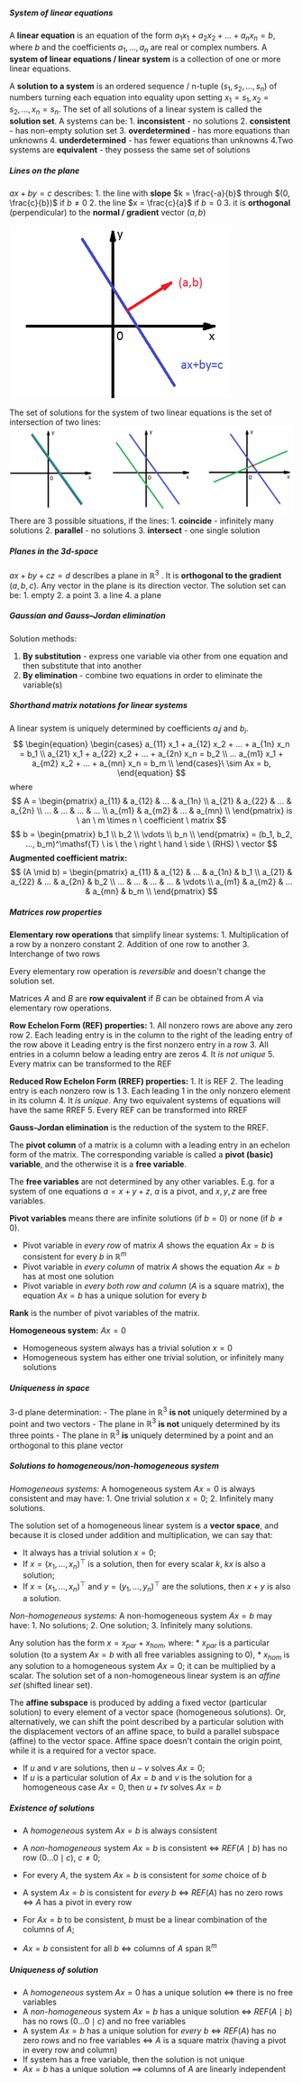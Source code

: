 ##### System of linear equations
A **linear equation** is an equation of the form $a_1 x_1 + a_2 x_2 + ... + a_n x_n = b$, where $b$ and the coefficients $a_1, ..., a_n$ are real or complex numbers. A **system of linear equations / linear system** is a collection of one or more linear equations.

A **solution to a system** is an ordered sequence / n-tuple $(s_1, s_2, ..., s_n)$ of numbers turning each equation into equality upon setting $x_1 = s_1, x_2 = s_2, ..., x_n = s_n$. The set of all solutions of a linear system is called the **solution set**. A systems can be:
	1. **inconsistent** - no solutions
	2. **consistent** - has non-empty solution set
	3. **overdetermined** - has more equations than unknowns
	4. **underdetermined** - has fewer equations than unknowns
	4.Two systems are **equivalent** - they possess the same set of solutions

##### Lines on the plane
$ax + by = c$ describes:
	1. the line with **slope** $k = \frac{-a}{b}$ through $(0, \frac{c}{b})$ if $b \ne 0$
	2. the line $x = \frac{c}{a}$ if $b = 0$
	3. it is **orthogonal** (perpendicular) to the **normal / gradient** vector $(a, b)$ 

![](img/img_1.png)

The set of solutions for the system of two linear equations is the set of intersection of two lines:
![](img/img_2.png)
There are 3 possible situations, if the lines:
	1. **coincide** - infinitely many solutions
	2. **parallel** - no solutions
	3. **intersect** - one single solution

##### Planes in the 3d-space
$ax + by + cz =d$ describes a plane in $\mathbb{R}^3$ . It is **orthogonal to the gradient** $(a, b, c)$. Any vector in the plane is its direction vector.
The solution set can be:
	1. empty
	2. a point
	3. a line
	4. a plane

##### Gaussian and Gauss–Jordan elimination
Solution methods:
1. **By substitution** - express one variable via other from one equation and then substitute that into another
2. **By elimination** - combine two equations in order to eliminate the variable(s)

##### Shorthand matrix notations for linear systems
A linear system is uniquely determined by coefficients $a_ij$ and $b_i$.
$$
\begin{equation}
\begin{cases}
	a_{11} x_1 + a_{12} x_2 + ... + a_{1n} x_n = b_1 \\
	a_{21} x_1 + a_{22} x_2 + ... + a_{2n} x_n = b_2 \\
	...
	a_{m1} x_1 + a_{m2} x_2 + ... + a_{mn} x_n = b_m \\
\end{cases}\ \sim Ax = b,
\end{equation}
$$where
$$
A = \begin{pmatrix}  
a_{11} & a_{12} & ... & a_{1n} \\
a_{21} & a_{22} & ... & a_{2n} \\
...    & ...    & ... & ...    \\
a_{m1} & a_{m2} & ... & a_{mn} \\
\end{pmatrix} is \ an \ m \times n \ coefficient \ matrix
$$
$$
b = \begin{pmatrix}
b_1    \\
b_2    \\
\vdots \\
b_n    \\
\end{pmatrix} = (b_1, b_2, ..., b_m)^\mathsf{T} \ is \ the \ right \ hand \ side \ (RHS) \ vector
$$
**Augmented coefficient matrix:**
$$
(A \mid b) = \begin{pmatrix}
a_{11} & a_{12} & ... & a_{1n} & b_1    \\
a_{21} & a_{22} & ... & a_{2n} & b_2    \\
...    & ...    & ... & ...    & \vdots \\
a_{m1} & a_{m2} & ... & a_{mn} & b_m    \\
\end{pmatrix}
$$

##### Matrices row properties
**Elementary row operations** that simplify linear systems:
	1. Multiplication of a row by a nonzero constant
	2. Addition of one row to another
	3. Interchange of two rows

Every elementary row operation is *reversible* and doesn't change the solution set.

Matrices $A$ and $B$ are **row equivalent** if $B$ can be obtained from $A$ via elementary row operations.

**Row Echelon Form (REF) properties:**
	1. All nonzero rows are above any zero row
	2. Each leading entry is in the column to the right of the leading entry of the row above it		Leading entry is the first nonzero entry in a row
	3. All entries in a column below a leading entry are zeros
	4. It *is not unique*
	5. Every matrix can be transformed to the REF

**Reduced Row Echelon Form (RREF) properties:**
	1. It is REF
	2. The leading entry is each nonzero row is 1
	3. Each leading 1 in the only nonzero element in its column
	4. It *is unique*. Any two equivalent systems of equations will have the same RREF
	5. Every REF can be transformed into RREF

**Gauss-Jordan elimination** is the reduction of the system to the RREF.

The **pivot column** of a matrix is a column with a leading entry in an echelon form of the matrix. The corresponding variable is called a **pivot (basic) variable**, and the otherwise it is a **free variable**.

The **free variables** are not determined by any other variables. E.g. for a system of one equations $a = x + y + z$, $a$ is a pivot, and $x, y, z$ are free variables.

**Pivot variables** means there are infinite solutions (if $b = 0$) or none (if $b \ne 0)$.
* Pivot variable in *every row* of matrix $A$ shows the equation $Ax = b$ is consistent for every $b$ in $\mathbb{R}^m$
* Pivot variable in *every column* of matrix $A$ shows the equation $Ax = b$ has at most one solution
* Pivot variable in *every both row and column* ($A$ is a square matrix),  the equation $Ax = b$ has a unique solution for every $b$

**Rank** is the number of pivot variables of the matrix.

**Homogeneous system:** $Ax = 0$
* Homogeneous system always has a trivial solution $x = 0$
* Homogeneous system has either one trivial solution, or infinitely many solutions

##### Uniqueness in space
3-d plane determination:
	- The plane in $\mathbb{R}^3$ **is not** uniquely determined by a point and two vectors
	- The plane in $\mathbb{R}^3$ **is not** uniquely determined by its three points
	- The plane in $\mathbb{R}^3$ **is** uniquely determined by a point and an orthogonal to this plane vector


#####  Solutions to homogeneous/non-homogeneous system
*Homogeneous systems:*
	A homogeneous system $Ax = 0$ is always consistent and may have:
	1. One trivial solution $x=0$;
	2. Infinitely many solutions.

The solution set of a homogeneous linear system is a **vector space**, and because it is closed under addition and multiplication, we can say that:
* It always has a trivial solution $x=0$;
* If $x = (x_1, \dots, x_n)^\top$ is a solution, then for every scalar $k$, $kx$ is also a solution;
* If $x = (x_1, \dots, x_n)^\top$ and $y = (y_1, \dots, y_n)^\top$ are the solutions, then $x + y$ is also a solution.
	
*Non-homogeneous systems:*
	A non-homogeneous system $Ax=b$ may have:
	1. No solutions;
	2. One solution;
	3. Infinitely many solutions.
	
Any solution has the form $x = x_{par} + x_{hom}$, where:
	* $x_{par}$ is a particular solution (to a system $Ax=b$ with all free variables assigning to $0$),
	* $x_{hom}$ is any solution to a homogeneous system $Ax=0$; it can be multiplied by a scalar.
	The solution set of a non-homogeneous linear system is an *affine set* (shifted linear set). 
	
The **affine subspace** is produced by adding a fixed vector (particular solution) to every element of a vector space (homogeneous solutions). Or, alternatively, we can shift the point described by a particular solution with the displacement vectors of an affine space, to build a parallel subspace (affine) to the vector space. Affine space doesn't contain the origin point, while it is a required for a vector space.
	
* If $u$ and $v$ are solutions, then $u-v$ solves $Ax=0$;
* If $u$ is a particular solution of $Ax=b$ and $v$ is the solution for a homogeneous case $Ax=0$, then $u + tv$ solves $Ax=b$ 

##### Existence of solutions
* A *homogeneous* system $Ax=b$ is always consistent
* A *non-homogeneous* system $Ax=b$ is consistent $\iff$ $REF(A \mid b)$ has no row $(0 \dots 0 \mid c),\ c \ne 0$;
	
* For every $A$, the system $Ax=b$ is consistent for *some* choice of $b$
* A system $Ax=b$ is consistent for *every* $b$ $\iff$ $REF(A)$ has no zero rows $\iff$ $A$ has a pivot in every row
	
* For $Ax=b$ to be consistent, $b$ must be a linear combination of the columns of $A$;
* $Ax=b$ consistent for all $b$ $\iff$ columns of $A$ span $\mathbb{R}^m$

##### Uniqueness of solution
* A *homogeneous* system $Ax=0$ has a unique solution $\iff$ there is no free variables
* A *non-homogeneous* system $Ax=b$ has a unique solution $\iff$ $REF(A \mid b)$ has no rows $(0 \dots 0 \mid c)$ and no free variables
* A system $Ax=b$ has a unique solution for *every* $b$  $\iff$ $REF(A)$ has no zero rows and no free variables $\iff$ $A$ is a square matrix (having a pivot in every row and column)
* If system has a free variable, then the solution is not unique
* $Ax=b$ has a unique solution $\implies$ columns of $A$ are linearly independent
